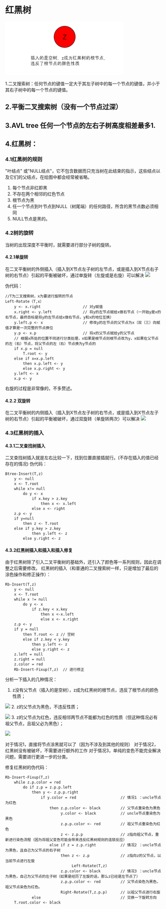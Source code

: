 # 红黑树
![不行就算了](https://github.com/darkmoon233/GreenPill-Notes/raw/master/网易面试/image/2019-03-07-22-23-27.png)

1.二叉搜索树：任何节点的键值一定大于其左子树中的每一个节点的键值，并小于其右子树中的每一个节点的键值。
## 2.平衡二叉搜索树（没有一个节点过深）
## 3.AVL tree 任何一个节点的左右子树高度相差最多1.
## 4.红黑树：
### 4.1红黑树的规则
"叶结点" 或"NULL结点"，它不包含数据而只充当树在此结束的指示，这些结点以及它们的父结点，在绘图中都会经常被省略。
1. 每个节点非红即黑
2. 不存在两个相邻的红色节点
3. 根节点为黑
4. 任一个节点到叶节点到NULL（树尾端）的任何路径，所含的黑节点数必须相同
5. NULL节点是黑的。
### 4.2树的旋转
当树的出现深度不平衡时，就需要进行部分子树的旋转。
#### 4.2.1单旋转
在二叉平衡树的外侧插入（插入到X节点左子树的左节点，或是插入到X节点右子树的右节点）引起的平衡被破坏，通过单旋转（左旋或是右旋）可以解决
![](2019-03-06-22-07-36.png)

伪代码：
```
//T为二叉搜索树，x为要进行旋转的节点
Left-Rotate（T,x）
    y <- x.right                   // 对y赋值
    x.right <- y.left              // 将y的左节点赋给x做右节点（一开始y是x的右节点，最终目标是将y的左节点给x做右节点，y和x的地位互换）
    y.left.p <- x                  // 修改y的左节点的父节点为x（双（三）向赋值才算是一次完整的节点换位
    y.p <- x.p                     // 将x的父节点赋给y的父节点
    // 根据x所处的位置不同进行分类处理，x如果是根节点则根节点改为y，x如果在父节点的左（右）节点，将父节点的左（右）节点换为y节点的
    if x.p = null                
	    T.root <- y
    else if x=x.p.left
	    then x.p.left <- y
	    else x.p.right <- y
    y.left <- x
    x.p <- y
```
右旋的过程是非常像的，不多赘述。

#### 4.2.2 双旋转
在二叉平衡树的内侧插入（插入到X节点左子树的右节点，或是插入到X节点左子树的右节点）引起的平衡被破坏，通过双旋转（单旋转两次）可以解决
![](2019-03-06-22-48-56.png)
### 4.3红黑树的插入
#### 4.3.1二叉查找树插入
二叉查找树插入就是左右比较一下，找到位置直接插就行。(不存在插入的值已经存在的情况)
伪代码：
```
Btree-Insert(T,z)
    y <- null
    x <- T.root
    while x!= null
        do y <- x
            if x.key > z.key
                then x <- x.left
            else x <- right
    z.p <- y
    if y=null
        then z <- T.root
    else if y.key > z.key
            then y.left <- z
        else y.right <- z
```
#### 4.3.2红黑树插入和插入和插入修复
由于红黑树除了引入二叉平衡树的基础外，还引入了颜色等一系列规则，因此在调整之后需要修改。
红黑树的插入（和普通的二叉搜索树一样，只是增加了最后的涂色操作和修正操作）：
```
Rb-Insert(T,z)
    y <- null
    x <- T.root
    while x != null
        do y <- x
            if z.key < x.key
                then x <-x.left
                else x <- x.right
    z.p <- y
    if y = null
        then T.root <- z // 空树
        else if z.key < y.key
            then y.left <- z
            else y.right <- z
    z.left = null
    z.right = null
    z.color = red
    Rb-Insert-Fixup(T,z)  // 进行修正
```
分析一下插入的几种情况：
1. z没有父节点（插入的是空树），z成为红黑树的根节点，违反了根节点的颜色性质；

![](2019-03-07-22-23-27.png)
2. z的父节点为黑色，不违反性质；

![](2019-03-07-22-24-09.png)
3. z的父节点为红色，违反相邻两节点不能都为红色的性质（但这种情况必有祖父节点，且祖父必为黑色）；

![](2019-03-07-22-24-44.png)

对于情况1，直接将节点涂黑就可以了（因为不涉及到其他的规则）
对于情况2，红黑树没有被破坏，不需要进行额外的工作
对于情况3，单纯的变色不能完全解决问题，需要进行更进一步的分类。

修复红黑树的伪代码：
```
Rb-Insert-Fixup(T,z)
    while z.p.color = red
        do if z.p = z.p.p.left
            then y <- z.p.p.right
                if y.color = red                    // 情况1 ：uncle节点为红色
                    then z.p.color <- black         // 父节点重染色为黑色
                         y.color <- black           // uncle节点重染色为黑色
                         z.p.p.color <- red         // 祖父节点重染色为红色
                         z <- z.p.p                 // z指向祖父节点，重新进行染色流程（因为将祖父变色可能会带来违反红黑树规则的连锁反应）
                    else if z = z.p.right           // 情况2 ：uncle节点为黑色，且自己为父节点的右子树
                         then z <- z.p              // z指向z的父节点，以当前节点进行左旋
                              Left-Rotate(T,z)
                         z.p.color <- black         // 情况3 ：uncle节点为黑色，自己为父节点的左子树（如果是经历了左旋的话，那么z已经是左节点了）
                         z.p.p.color <- red         // 父节点染色为黑色，祖父节点染色为红色。
                         Right-Rotate(T,z.p.p)      // 以祖父节点进行右旋
            else                                    // 交换一下旋转方向
    T.root.color <- black
```
